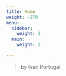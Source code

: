 ```yaml
---
title: Home
weight: -270
menu:
  sidebar:
    weight: 2
  main:
    weight: 2

---
```

> by Ivan Portugal
